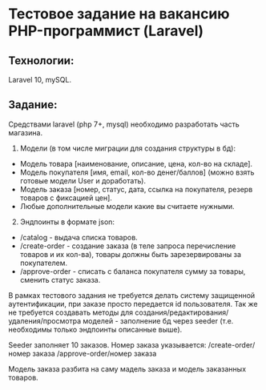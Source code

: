 # Тестовое задание на вакансию PHP-программист (Laravel)

## Технологии:
Laravel 10, mySQL.

## Задание:
Средствами laravel (php 7+, mysql) необходимо разработать часть магазина.

1. Модели (в том числе миграции для создания структуры в бд):
-	Модель товара [наименование, описание, цена, кол-во на складе].
-	Модель покупателя [имя, email, кол-во денег/баллов] (можно взять готовые модели User и доработать).
-	Модель заказа [номер, статус, дата, ссылка на покупателя, резерв товаров с фиксацией цен].
-	Любые дополнительные модели какие вы считаете нужными.

2. Эндпоинты в формате json:
-	/catalog - выдача списка товаров.
-	/create-order - создание заказа (в теле запроса перечисление товаров и их кол-ва), товары должны быть зарезервированы за покупателем.
-	/approve-order - списать с баланса покупателя сумму за товары, сменить статус заказа.

В рамках тестового задания не требуется делать систему защищенной аутентификации, при заказе просто передается id пользователя.
Так же не требуется создавать методы для создания/редактирования/удаления/просмотра моделей - заполнение бд через seeder (т.е. необходимы только эндпоинты описанные выше).

Seeder заполняет 10 заказов. 
Номер заказа указывается: 
/create-order/номер заказа
/approve-order/номер заказа

Модель заказа разбита на саму мадель заказа и модель заказанных товаров.
